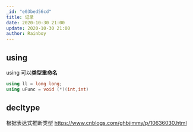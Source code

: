 ```yaml
---
_id: "e03bed56cd"
title: 记录
date: 2020-10-30 21:00
update: 2020-10-30 21:00
author: Rainboy
---
```


## using 
using 可以**类型重命名**

```c++
using ll = long long;
using uFunc = void (*)(int,int)
```

## decltype

根据表达式推断类型
https://www.cnblogs.com/ghbjimmy/p/10636030.html

